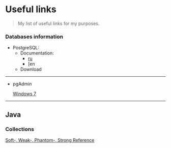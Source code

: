 # Useful links
>My list of useful links for my purposes.


### Databases information
- PostgreSQL:
   - Documentation:
      - [ru](https://postgrespro.ru/docs/postgresql)
      - [en
   - Download



 

***

* pgAdmin


   [Windows 7](https://www.postgresql.org/ftp/pgadmin/pgadmin4/v4.30/windows/)
   
***

## Java

### Collections
[Soft-, Weak-, Phantom-, Strong Reference](https://habr.com/ru/post/169883/)
